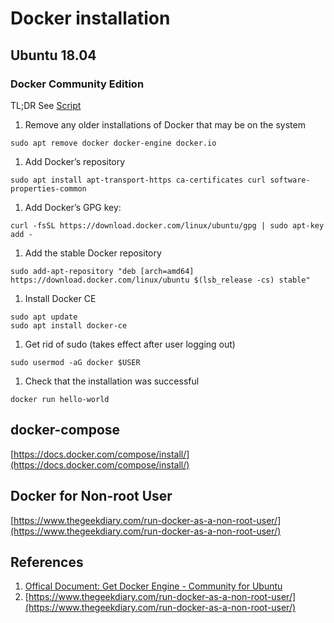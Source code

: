 # Docker installation

## Ubuntu 18.04

### Docker Community Edition

TL;DR See [Script](https://github.com/Shaowen310/scripts/blob/master/ubuntu/bash/install-docker-ce.sh)

1. Remove any older installations of Docker that may be on the system

```text
sudo apt remove docker docker-engine docker.io
```

1. Add Docker’s repository

```text
sudo apt install apt-transport-https ca-certificates curl software-properties-common
```

1. Add Docker’s GPG key:

```text
curl -fsSL https://download.docker.com/linux/ubuntu/gpg | sudo apt-key add -
```

1. Add the stable Docker repository

```text
sudo add-apt-repository "deb [arch=amd64] https://download.docker.com/linux/ubuntu $(lsb_release -cs) stable"
```

1. Install Docker CE

```text
sudo apt update
sudo apt install docker-ce
```

1. Get rid of sudo \(takes effect after user logging out\)

```text
sudo usermod -aG docker $USER
```

1. Check that the installation was successful

```text
docker run hello-world
```

## docker-compose

[https://docs.docker.com/compose/install/](https://docs.docker.com/compose/install/)

## Docker for Non-root User

[https://www.thegeekdiary.com/run-docker-as-a-non-root-user/](https://www.thegeekdiary.com/run-docker-as-a-non-root-user/)

## References

1. [Offical Document: Get Docker Engine - Community for Ubuntu](https://docs.docker.com/install/linux/docker-ce/ubuntu/)
2. [https://www.thegeekdiary.com/run-docker-as-a-non-root-user/](https://www.thegeekdiary.com/run-docker-as-a-non-root-user/)

